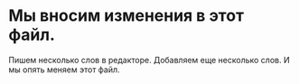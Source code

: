 # Мы вносим изменения в этот файл.

Пишем несколько слов в редакторе.
Добавляем еще несколько слов.
И мы опять меняем этот файл.

